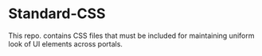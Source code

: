 # Standard-CSS
This repo. contains CSS files that must be included for maintaining uniform look of UI elements across portals.
